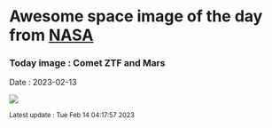 
# Awesome space image of the day from [NASA](https://api.nasa.gov/)

### Today image : Comet ZTF and Mars
Date : 2023-02-13

![](https://apod.nasa.gov/apod/image/2302/CometZtfMars_Lioce_960.jpg)

<small>Latest update : Tue Feb 14 04:17:57 2023</small>
        
